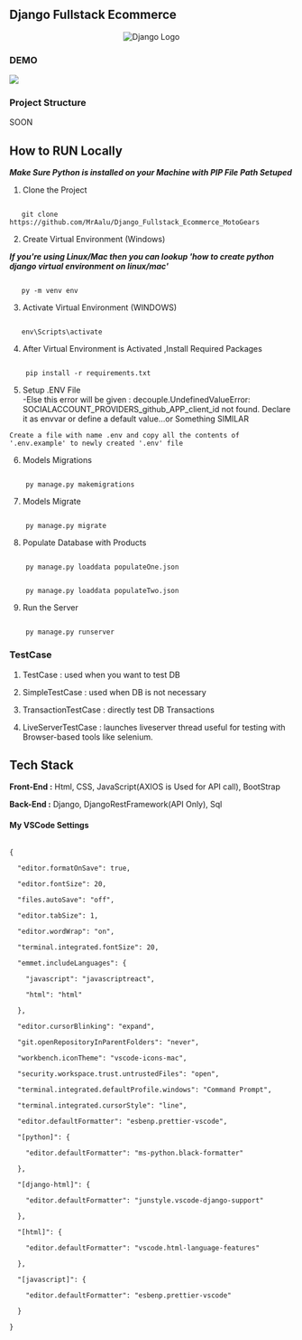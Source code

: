 ## Django Fullstack Ecommerce

<div align="center">

<img src="https://static.djangoproject.com/img/logos/django-logo-positive.svg" alt="Django Logo">

</div>

### DEMO

![](https://i.ibb.co/FBtCP1j/Ecom-Django-MRAALu.gif)

### Project Structure

SOON

## How to RUN Locally

**_Make Sure Python is installed on your Machine with PIP File Path Setuped_**

1. Clone the Project

```

   git clone https://github.com/MrAalu/Django_Fullstack_Ecommerce_MotoGears

```

2. Create Virtual Environment (Windows)

**_If you're using Linux/Mac then you can lookup 'how to create python django virtual environment on linux/mac'_**

```

   py -m venv env

```

3. Activate Virtual Environment (WINDOWS)

```

   env\Scripts\activate

```

4. After Virtual Environment is Activated ,Install Required Packages

```

    pip install -r requirements.txt

```

5. Setup .ENV File  
   -Else this error will be given : decouple.UndefinedValueError: SOCIALACCOUNT_PROVIDERS_github_APP_client_id not found. Declare it as envvar or define a default value...or Something SIMILAR

```
Create a file with name .env and copy all the contents of '.env.example' to newly created '.env' file
```

6. Models Migrations

```

    py manage.py makemigrations

```

7. Models Migrate

```

    py manage.py migrate

```

8. Populate Database with Products

```

    py manage.py loaddata populateOne.json

```

```

    py manage.py loaddata populateTwo.json

```

9. Run the Server

```

    py manage.py runserver

```

### TestCase

1. TestCase : used when you want to test DB

2. SimpleTestCase : used when DB is not necessary

3. TransactionTestCase : directly test DB Transactions

4. LiveServerTestCase : launches liveserver thread useful for testing with Browser-based tools like selenium.

## Tech Stack

**Front-End :** Html, CSS, JavaScript(AXIOS is Used for API call), BootStrap

**Back-End :** Django, DjangoRestFramework(API Only), Sql

#### My VSCode Settings

```

{

  "editor.formatOnSave": true,

  "editor.fontSize": 20,

  "files.autoSave": "off",

  "editor.tabSize": 1,

  "editor.wordWrap": "on",

  "terminal.integrated.fontSize": 20,

  "emmet.includeLanguages": {

    "javascript": "javascriptreact",

    "html": "html"

  },

  "editor.cursorBlinking": "expand",

  "git.openRepositoryInParentFolders": "never",

  "workbench.iconTheme": "vscode-icons-mac",

  "security.workspace.trust.untrustedFiles": "open",

  "terminal.integrated.defaultProfile.windows": "Command Prompt",

  "terminal.integrated.cursorStyle": "line",

  "editor.defaultFormatter": "esbenp.prettier-vscode",

  "[python]": {

    "editor.defaultFormatter": "ms-python.black-formatter"

  },

  "[django-html]": {

    "editor.defaultFormatter": "junstyle.vscode-django-support"

  },

  "[html]": {

    "editor.defaultFormatter": "vscode.html-language-features"

  },

  "[javascript]": {

    "editor.defaultFormatter": "esbenp.prettier-vscode"

  }

}

```
